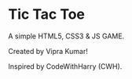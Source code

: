 # Tic Tac Toe

A simple HTML5, CSS3 & JS GAME.

Created by Vipra Kumar!

Inspired by CodeWithHarry (CWH).
